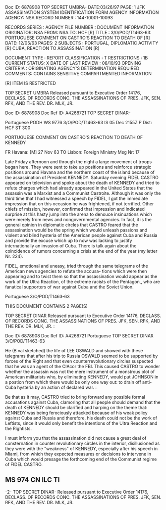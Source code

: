 Doc ID: 6878908
TOP SECRET UMBRA-
DATE:03/26/97
PAGE: 1
JFK ASSASSINATION SYSTEM
IDENTIFICATION FORM
AGENCY INFORMATION
AGENCY: NSA
RECORD NUMBER : 144-10001-10093

RECORDS SERIES :
AGENCY FILE NUMBER :
DOCUMENT INFORMATION
ORIGINATOR: NSA
FROM: NSA
TO: HCF [R]
TITLE :
3/0/POD/T1463-63: PORTUGUESE COMMENT ON CASTRO'S REACTION TO DEATH OF [R]
DATE: 12/05/63
PAGES: 2
SUBJECTS :
PORTUGAL, DIPLOMATIC ACTIVITY [R]
CUBA, REACTION TO ASSASSINATION [R]

DOCUMENT TYPE : REPORT
CLASSIFICATION : T
RESTRICTIONS : 1B
CURRENT STATUS: X
DATE OF LAST REVIEW : 08/10/93
OPENING CRITERIA :
ORIGINATING AGENCY'S DETERMINATION REQUIRED
COMMENTS:
CONTAINS SENSITIVE COMPARTMENTED INFORMATION

[R] ITEM IS RESTRICTED

TOP SECRET UMBRA
Released pursuant to Executive Order 14176, DECLASS. OF RECORDS CONC. THE ASSASSINATIONS OF PRES. JFK, SEN.
RFK, AND THE REV. DR. MLK, JR.

Doc ID: 6878908
Doc Ref ID: A4268721
TOP SECRET DINAR-

Portuguese PODH WS 9776 3/O/POD/T1463-63
IS 05 Dec 2155Z P
Dist: HCF
ST 300

PORTUGUESE COMMENT ON CASTRO'S REACTION TO DEATH OF KENNEDY

FR Havana: [M] 27 Nov 63
TO Lisbon: Foreign Ministry
Msg Nr: 17

Late Friday afternoon and through the night a large movement
of troops began here. They were sent to take up positions
and reinforce strategic positions around Havana and the northern
coast of the island because of the assassination of President
KENNEDY. Saturday evening FIDEL CASTRO appeared on television
and spoke about the death of KENNEDY and tried to refute charges
which had already appeared in the United States that the assassin
was a Marxist and a Communist Castroite. Although it was only
the third time that I had witnessed a speech by FIDEL, I got the
immediate impression that on this occasion he was frightened, if
not terrified. Other chiefs of mission, however, confirmed that
impression and indicated surprise at this hasty jump into
the arena to denouce insinuations which were merely from
news and nongovernmental agencies. In fact, it is the general
opinion in diplomatic circles that CASTRO feared that the
assassination would be the spring which would unleash passions
and violent and blind hysteria of the American people against
Cuba and Russia and provide the excuse which up to now was
lacking to justify internationally an invasion of Cuba. There
is talk again about the coincidence of rumors concerning a
crisis at the end of the year (my letter Nr. 224).

FIDEL, emotional and uneasy, tried through the same
telegrams of the American news agencies to refute the accusa-
tions which were then appearing and to twist them so that the
assassination would appear as the work of the Ultra Reaction,
of the extreme racists of the Pentagon,, who are fanatical
supporters of war against Cuba and the Soviet Union.

Portuguese 3/O/POD/T1463-63

THIS DOCUMENT CONTAINS 2 PAGE(S)

TOP SECRET DINAR
Released pursuant to Executive Order 14176, DECLASS. OF RECORDS CONC. THE ASSASSINATIONS OF PRES. JFK, SEN.
RFK, AND THE REV. DR. MLK, JR.
:

Doc ID: 6878908
Doc Ref ID: A4268721
Portuguese
TOP SECRET DINAR
3/O/POD/T1463-63

He (B val sketched) the life of LEE OSWALD and showed
with these telegrams that after his trip to Russia OSWALD
seemed to be supported by forces of the Right and that even
counterrevolutionary circles suspected that he was an agent
of the CIAcor the FBI. This caused CASTRO to wonder whether
the assassin was not the mere instrument of a monstrous plot
of American militarists who, by eliminating KENNEDY, would
put JOHNSON in a postion from which there would be only one
way out: to drain off anti-Cuba hysteria by an action of
declared war.
:

Be that as it may, CASTRO tried to bring forward any
possible formal accusations against Cuba, clamoring that all
people should demand that the death of KENNEDY should be
clarified and harping on the theme that: KENNEDY was being
ferociously attacked because of his weak policy against Cuba
and Russia and therefore, his death could not be the work
of Leftists, since it would only benefit the intentions of the
Ultra Reaction and the Rightists.

I must inform you that the assassination did not cause
a great deal of consternation in counter revolutionary circles
in the interior, disillusioned as they were with the
"weakness" of KENNEDY, especially after his speech in Miami,
from which they expected measures or decisions to intervene
in Cuba which would presage the forthcoming end of the
Communist regime of FIDEL CASTRO.

MS 974 CN ILC TI
--
-2-
TOP SECRET DINAR-
Released pursuant to Executive Order 14176, DECLASS. OF RECORDS CONC. THE ASSASSINATIONS OF PRES. JFK, SEN.
RFK, AND THE REV. DR. MLK, JR.
